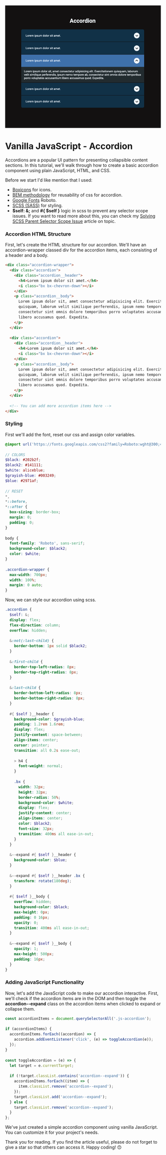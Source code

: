 ![accordion](https://raw.githubusercontent.com/serhatbek/javascript-projects/main/Accordion/accordion.png)

# Vanilla JavaScript - Accordion

Accordions are a popular UI pattern for presenting collapsible content sections.
In this tutorial, we'll walk through how to create a basic accordion component using plain JavaScript, HTML, and CSS.

Before we start I'd like mention that I used:

- [Boxicons](https://boxicons.com/) for icons.
- [BEM methodology](https://getbem.com/introduction) for reusability of css for accordion.
- [Google Fonts](https://fonts.google.com) Roboto.
- [SCSS (SASS)](https://sass-lang.com/) for styling.
- **$self: &;** and **#{ $self }** logic in scss to prevent any selector scope issues. If you want to read more about this, you can check my [Solving SCSS Parent Selector Scope Issue](https://medium.com/@serhat.bekk/solving-scss-parent-selector-scope-issue-a85dc18bf388) article on topic.

### Accordion HTML Structure

First, let's create the HTML structure for our accordion. We'll have an accordion-wrapper classed div for the accordion items, each consisting of a header and a body.

```html
<div class="accordion-wrapper">
  <div class="accordion">
    <div class="accordion__header">
      <h4>Lorem ipsum dolor sit amet.</h4>
      <i class="bx bx-chevron-down"></i>
    </div>
    <p class="accordion__body">
      Lorem ipsum dolor sit, amet consectetur adipisicing elit. Exercitationem
      quisquam, laborum velit similique perferendis, ipsum nemo tempore ab,
      consectetur sint omnis dolore temporibus porro voluptates accusantium
      libero accusamus quod. Expedita.
    </p>
  </div>

  <div class="accordion">
    <div class="accordion__header">
      <h4>Lorem ipsum dolor sit amet.</h4>
      <i class="bx bx-chevron-down"></i>
    </div>
    <p class="accordion__body">
      Lorem ipsum dolor sit, amet consectetur adipisicing elit. Exercitationem
      quisquam, laborum velit similique perferendis, ipsum nemo tempore ab,
      consectetur sint omnis dolore temporibus porro voluptates accusantium
      libero accusamus quod. Expedita.
    </p>
  </div>

  <!-- You can add more accordion items here -->
</div>
```

### Styling

First we'll add the font, reset our css and assign color variables.

```scss
@import url('https://fonts.googleapis.com/css2?family=Roboto:wght@300;400;500;700&display=swap');

// COLORS
$black: #202b2f;
$black2: #141111;
$white: aliceblue;
$grayish-blue: #003249;
$blue: #2971af;

// RESET
*,
*::before,
*::after {
  box-sizing: border-box;
  margin: 0;
  padding: 0;
}

body {
  font-family: 'Roboto', sans-serif;
  background-color: $black2;
  color: $white;
}

.accordion-wrapper {
  max-width: 700px;
  width: 100%;
  margin: 0 auto;
}
```

Now, we can style our accordion using scss.

```scss
.accordion {
  $self: &;
  display: flex;
  flex-direction: column;
  overflow: hidden;

  &:not(:last-child) {
    border-bottom: 1px solid $black2;
  }

  &:first-child {
    border-top-left-radius: 8px;
    border-top-right-radius: 8px;
  }

  &:last-child {
    border-bottom-left-radius: 8px;
    border-bottom-right-radius: 8px;
  }

  #{ $self }__header {
    background-color: $grayish-blue;
    padding: 1.2rem 1.6rem;
    display: flex;
    justify-content: space-between;
    align-items: center;
    cursor: pointer;
    transition: all 0.2s ease-out;

    > h4 {
      font-weight: normal;
    }

    .bx {
      width: 32px;
      height: 32px;
      border-radius: 50%;
      background-color: $white;
      display: flex;
      justify-content: center;
      align-items: center;
      color: $black2;
      font-size: 32px;
      transition: 400ms all ease-in-out;
    }
  }

  &--expand #{ $self }__header {
    background-color: $blue;
  }

  &--expand #{ $self }__header .bx {
    transform: rotate(180deg);
  }

  #{ $self }__body {
    overflow: hidden;
    background-color: $black;
    max-height: 0px;
    padding: 0 16px;
    opacity: 0;
    transition: 400ms all ease-in-out;
  }

  &--expand #{ $self }__body {
    opacity: 1;
    max-height: 500px;
    padding: 16px;
  }
}
```

### Adding JavaScript Functionality

Now, let's add the JavaScript code to make our accordion interactive. First, we'll check if the accordion items are in the DOM and then toggle the **accordion--expand** class on the accordion items when clicked to expand or collapse them.

```javascript
const accordionItems = document.querySelectorAll('.js-accordion');

if (accordionItems) {
  accordionItems.forEach((accordion) => {
    accordion.addEventListener('click', (e) => toggleAccordion(e));
  });
}

const toggleAccordion = (e) => {
  let target = e.currentTarget;

  if (!target.classList.contains('accordion--expand')) {
    accordionItems.forEach((item) => {
      item.classList.remove('accordion--expand');
    });
    target.classList.add('accordion--expand');
  } else {
    target.classList.remove('accordion--expand');
  }
};
```

We've just created a simple accordion component using vanilla JavaScript. You can customize it for your project's needs.

Thank you for reading. If you find the article useful, please do not forget to give a star so that others can access it. Happy coding! 🙃
